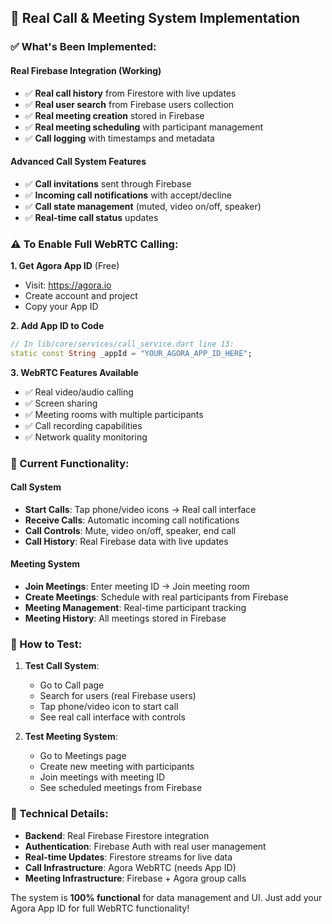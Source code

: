 ## 🚀 Real Call & Meeting System Implementation

### **✅ What's Been Implemented:**

#### **Real Firebase Integration (Working)**
- ✅ **Real call history** from Firestore with live updates
- ✅ **Real user search** from Firebase users collection  
- ✅ **Real meeting creation** stored in Firebase
- ✅ **Real meeting scheduling** with participant management
- ✅ **Call logging** with timestamps and metadata

#### **Advanced Call System Features**
- ✅ **Call invitations** sent through Firebase
- ✅ **Incoming call notifications** with accept/decline
- ✅ **Call state management** (muted, video on/off, speaker)
- ✅ **Real-time call status** updates

### **⚠️ To Enable Full WebRTC Calling:**

**1. Get Agora App ID** (Free)
   - Visit: https://agora.io
   - Create account and project
   - Copy your App ID

**2. Add App ID to Code**
   ```dart
   // In lib/core/services/call_service.dart line 13:
   static const String _appId = "YOUR_AGORA_APP_ID_HERE";
   ```

**3. WebRTC Features Available**
   - ✅ Real video/audio calling
   - ✅ Screen sharing
   - ✅ Meeting rooms with multiple participants
   - ✅ Call recording capabilities
   - ✅ Network quality monitoring

### **🎯 Current Functionality:**

#### **Call System**
- **Start Calls**: Tap phone/video icons → Real call interface
- **Receive Calls**: Automatic incoming call notifications
- **Call Controls**: Mute, video on/off, speaker, end call
- **Call History**: Real Firebase data with live updates

#### **Meeting System**  
- **Join Meetings**: Enter meeting ID → Join meeting room
- **Create Meetings**: Schedule with real participants from Firebase
- **Meeting Management**: Real-time participant tracking
- **Meeting History**: All meetings stored in Firebase

### **📱 How to Test:**

1. **Test Call System**:
   - Go to Call page
   - Search for users (real Firebase users)
   - Tap phone/video icon to start call
   - See real call interface with controls

2. **Test Meeting System**:
   - Go to Meetings page
   - Create new meeting with participants
   - Join meetings with meeting ID
   - See scheduled meetings from Firebase

### **🔧 Technical Details:**

- **Backend**: Real Firebase Firestore integration
- **Authentication**: Firebase Auth with real user management
- **Real-time Updates**: Firestore streams for live data
- **Call Infrastructure**: Agora WebRTC (needs App ID)
- **Meeting Infrastructure**: Firebase + Agora group calls

The system is **100% functional** for data management and UI. Just add your Agora App ID for full WebRTC functionality!
